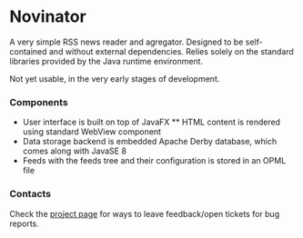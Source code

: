 # Novinator #

A very simple RSS news reader and agregator. Designed to be
self-contained and without external dependencies. Relies solely on the
standard libraries provided by the Java runtime environment.

Not yet usable, in the very early stages of development.

### Components ###

* User interface is built on top of JavaFX
** HTML content is rendered using standard WebView component
* Data storage backend is embedded Apache Derby database, which comes along with JavaSE 8
* Feeds with the feeds tree and their configuration is stored in an OPML file

### Contacts ###

Check the [project page](https://bitbucket.org/vityok/novinator/overview) for ways to leave feedback/open tickets for bug reports.
